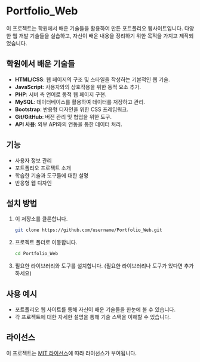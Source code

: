 # Portfolio_Web

이 프로젝트는 학원에서 배운 기술들을 활용하여 만든 포트폴리오 웹사이트입니다. 다양한 웹 개발 기술들을 실습하고, 자신이 배운 내용을 정리하기 위한 목적을 가지고 제작되었습니다.

## 학원에서 배운 기술들
- **HTML/CSS**: 웹 페이지의 구조 및 스타일을 작성하는 기본적인 웹 기술.
- **JavaScript**: 사용자와의 상호작용을 위한 동적 요소 추가.
- **PHP**: 서버 측 언어로 동적 웹 페이지 구현.
- **MySQL**: 데이터베이스를 활용하여 데이터를 저장하고 관리.
- **Bootstrap**: 반응형 디자인을 위한 CSS 프레임워크.
- **Git/GitHub**: 버전 관리 및 협업을 위한 도구.
- **API 사용**: 외부 API와의 연동을 통한 데이터 처리.

## 기능
- 사용자 정보 관리
- 포트폴리오 프로젝트 소개
- 학습한 기술과 도구들에 대한 설명
- 반응형 웹 디자인

## 설치 방법
1. 이 저장소를 클론합니다.
    ```bash
    git clone https://github.com/username/Portfolio_Web.git
    ```
2. 프로젝트 폴더로 이동합니다.
    ```bash
    cd Portfolio_Web
    ```
3. 필요한 라이브러리와 도구를 설치합니다.
    (필요한 라이브러리나 도구가 있다면 추가하세요)

## 사용 예시
- 포트폴리오 웹 사이트를 통해 자신이 배운 기술들을 한눈에 볼 수 있습니다.
- 각 프로젝트에 대한 자세한 설명을 통해 기술 스택을 이해할 수 있습니다.

## 라이선스
이 프로젝트는 [MIT 라이선스](LICENSE)에 따라 라이선스가 부여됩니다.

